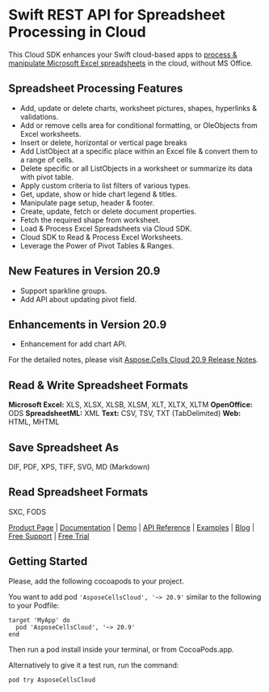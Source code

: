 # Swift REST API for Spreadsheet Processing in Cloud

This Cloud SDK enhances your Swift cloud-based apps to [process & manipulate Microsoft Excel spreadsheets](https://products.aspose.cloud/cells/swift) in the cloud, without MS Office.

## Spreadsheet Processing Features

- Add, update or delete charts, worksheet pictures, shapes, hyperlinks & validations.
- Add or remove cells area for conditional formatting, or OleObjects from Excel worksheets.
- Insert or delete, horizontal or vertical page breaks
- Add ListObject at a specific place within an Excel file & convert them to a range of cells.
- Delete specific or all ListObjects in a worksheet or summarize its data with pivot table.
- Apply custom criteria to list filters of various types.
- Get, update, show or hide chart legend & titles.
- Manipulate page setup, header & footer.
- Create, update, fetch or delete document properties.
- Fetch the required shape from worksheet.
- Load & Process Excel Spreadsheets via Cloud SDK.
- Cloud SDK to Read & Process Excel Worksheets.
- Leverage the Power of Pivot Tables & Ranges.

## New Features in Version 20.9

- Support sparkline groups.
- Add API about updating pivot field.

## Enhancements in Version 20.9

- Enhancement for add chart API.

For the detailed notes, please visit [Aspose.Cells Cloud 20.9 Release Notes](https://github.com/aspose-cells-cloud/aspose-cells-cloud-swift/releases/tag/20.9).

## Read & Write Spreadsheet Formats

**Microsoft Excel:** XLS, XLSX, XLSB, XLSM, XLT, XLTX, XLTM
**OpenOffice:** ODS
**SpreadsheetML:** XML
**Text:** CSV, TSV, TXT (TabDelimited)
**Web:** HTML, MHTML

## Save Spreadsheet As

DIF, PDF, XPS, TIFF, SVG, MD (Markdown)

## Read Spreadsheet Formats

SXC, FODS

[Product Page](https://products.aspose.cloud/cells/swift) | [Documentation](https://docs.aspose.cloud/display/cellscloud/Home) | [Demo](https://products.aspose.app/cells/family) | [API Reference](https://apireference.aspose.cloud/cells/) | [Examples](https://github.com/aspose-cells-cloud/aspose-cells-cloud-swift) | [Blog](https://blog.aspose.cloud/category/cells/) | [Free Support](https://forum.aspose.cloud/c/cells) | [Free Trial](https://dashboard.aspose.cloud/#/apps)

## Getting Started

Please, add the following cocoapods to your project.

You want to add pod `'AsposeCellsCloud', '~> 20.9'` similar to the following to your Podfile:

```console
target 'MyApp' do
  pod 'AsposeCellsCloud', '~> 20.9'
end
```

Then run a pod install inside your terminal, or from CocoaPods.app.

Alternatively to give it a test run, run the command:

`pod try AsposeCellsCloud`

